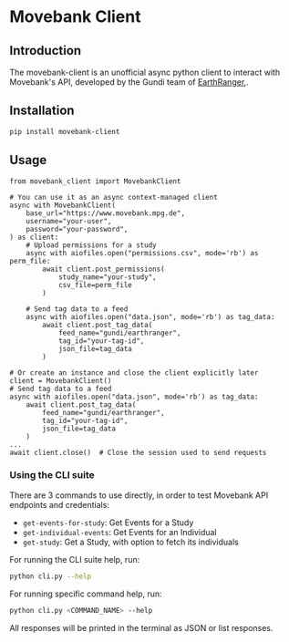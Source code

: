 # Movebank Client
## Introduction
The movebank-client is an unofficial async python client to interact with Movebank's API, developed by the Gundi team of [EarthRanger](https://www.earthranger.com/),.

## Installation

```bash
pip install movebank-client
```

## Usage
```
from movebank_client import MovebankClient

# You can use it as an async context-managed client
async with MovebankClient(
    base_url="https://www.movebank.mpg.de",
    username="your-user",  
    password="your-password",
) as client:
    # Upload permissions for a study
    async with aiofiles.open("permissions.csv", mode='rb') as perm_file:
        await client.post_permissions(
            study_name="your-study",
            csv_file=perm_file
        )

    # Send tag data to a feed
    async with aiofiles.open("data.json", mode='rb') as tag_data:
        await client.post_tag_data(
            feed_name="gundi/earthranger",
            tag_id="your-tag-id",
            json_file=tag_data
        )

# Or create an instance and close the client explicitly later
client = MovebankClient()
# Send tag data to a feed
async with aiofiles.open("data.json", mode='rb') as tag_data:
    await client.post_tag_data(
        feed_name="gundi/earthranger",
        tag_id="your-tag-id",
        json_file=tag_data
    )
...
await client.close()  # Close the session used to send requests
```

### Using the CLI suite

There are 3 commands to use directly, in order to test Movebank API
endpoints and credentials:
- `get-events-for-study`: Get Events for a Study
- `get-individual-events`: Get Events for an Individual
- `get-study`: Get a Study, with option to fetch its individuals

For running the CLI suite help, run:

```bash
python cli.py --help
```

For running specific command help, run:

```bash
python cli.py <COMMAND_NAME> --help
```
All responses will be printed in the terminal as JSON or list responses. 

